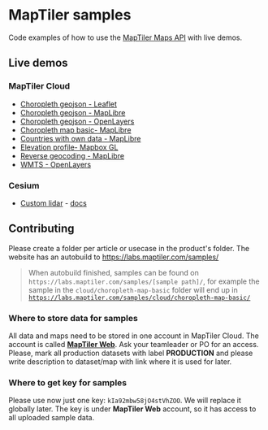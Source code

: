 # MapTiler samples

Code examples of how to use the [MapTiler Maps API](https://www.maptiler.com/cloud/) with live demos.

## Live demos

### MapTiler Cloud

- [Choropleth geojson - Leaflet](https://labs.maptiler.com/samples/cloud/choropleth-geojson-leaflet/)
- [Choropleth geojson - MapLibre](https://labs.maptiler.com/samples/cloud/choropleth-geojson-maplibre/)
- [Choropleth geojson - OpenLayers](https://labs.maptiler.com/samples/cloud/choropleth-geojson-openlayers/)
- [Choropleth map basic- MapLibre](https://labs.maptiler.com/samples/cloud/choropleth-map-basic/)
- [Countries with own data - MapLibre](https://labs.maptiler.com/samples/cloud/countries-with-own-data/)
- [Elevation profile- Mapbox GL](https://labs.maptiler.com/samples/cloud/elevation-profile/)
- [Reverse geocoding - MapLibre](https://labs.maptiler.com/samples/cloud/reverse-geocoding-maplibre/)
- [WMTS - OpenLayers](https://labs.maptiler.com/samples/cloud/wmts-openlayers/)

### Cesium

- [Custom lidar](https://labs.maptiler.com/samples/cesium/custom-lidar/) - [docs](https://docs.maptiler.com/guides/map-tiling-hosting/data-hosting/custom-lidar-data-and-cesium/)

## Contributing

Please create a folder per article or usecase in the product's folder. The website has an autobuild to https://labs.maptiler.com/samples/

> When autobuild finished, samples can be found on `https://labs.maptiler.com/samples/[sample path]/`, for example the sample in the `cloud/choropleth-map-basic` folder will end up in [`https://labs.maptiler.com/samples/cloud/choropleth-map-basic/`](https://labs.maptiler.com/samples/cloud/choropleth-map-basic/)

### Where to store data for samples

All data and maps need to be stored in one account in MapTiler Cloud. The account is called [**MapTiler Web**](https://cloud.maptiler.com/account/switch?account_id=a8ee7342-ffd3-45a7-b7c3-1b50050b033d). Ask your teamleader or PO for an access. Please, mark all production datasets with label **PRODUCTION** and please write description to dataset/map with link where it is used for later.

### Where to get key for samples

Please use now just one key: `kIa92mbw58jO4stVhZOO`. We will replace it globally later. The key is under **MapTiler Web** account, so it has access to all uploaded sample data.
